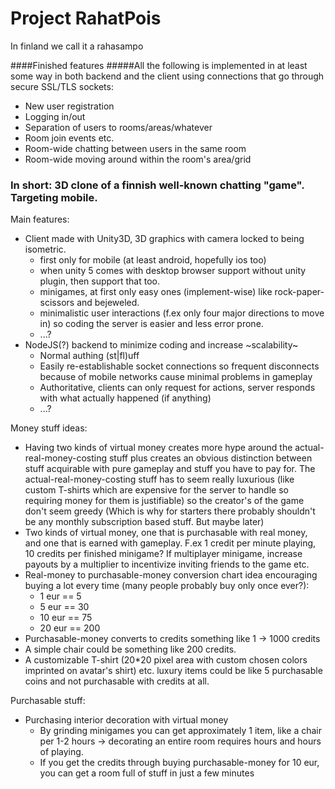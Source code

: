 Project RahatPois
=========

In finland we call it a rahasampo

####Finished features
#####All the following is implemented in at least some way in both backend and the client using connections that go through secure SSL/TLS sockets:
- New user registration
- Logging in/out
- Separation of users to rooms/areas/whatever
- Room join events etc.
- Room-wide chatting between users in the same room
- Room-wide moving around within the room's area/grid


### In short: 3D clone of a finnish well-known chatting "game". Targeting mobile.


Main features: 
- Client made with Unity3D, 3D graphics with camera locked to being isometric.
    * first only for mobile (at least android, hopefully ios too)
    * when unity 5 comes with desktop browser support without unity plugin, then support that too.
    * minigames, at first only easy ones (implement-wise) like rock-paper-scissors and bejeweled.
    * minimalistic user interactions (f.ex only four major directions to move in) so coding the server is easier and less error prone.
    * ...?
- NodeJS(?) backend to minimize coding and increase ~scalability~
  * Normal authing (st|fl)uff
  * Easily re-establishable socket connections so frequent disconnects because of mobile networks cause minimal problems in gameplay
  * Authoritative, clients can only request for actions, server responds with what actually happened (if anything)
  * ...?



Money stuff ideas:
- Having two kinds of virtual money creates more hype around the actual-real-money-costing stuff plus creates an obvious distinction between stuff acquirable with pure gameplay and stuff you have to pay for. The actual-real-money-costing stuff has to seem really luxurious (like custom T-shirts which are expensive for the server to handle so requiring money for them is justifiable) so the creator's of the game don't seem greedy  (Which is why for starters there probably shouldn't be any monthly subscription based stuff. But maybe later)
- Two kinds of virtual money, one that is purchasable with real money, and one that is earned with gameplay. F.ex 1 credit per minute playing, 10 credits per finished minigame? If multiplayer minigame, increase payouts by a multiplier to incentivize inviting friends to the game etc.
- Real-money to purchasable-money conversion chart idea encouraging buying a lot every time (many people probably buy only once ever?):
   * 1 eur == 5
   * 5 eur == 30
   * 10 eur == 75
   * 20 eur == 200
- Purchasable-money converts to credits something like 1 -> 1000 credits
- A simple chair could be something like 200 credits.
- A customizable T-shirt (20*20 pixel area with custom chosen colors imprinted on avatar's shirt) etc. luxury items could be like 5 purchasable coins and not purchasable with credits at all.

Purchasable stuff:
- Purchasing interior decoration with virtual money
   * By grinding minigames you can get approximately 1 item, like a chair per 1-2 hours -> decorating an entire room requires hours and hours of playing.
   * If you get the credits through buying purchasable-money for 10 eur, you can get a room full of stuff in just a few minutes
